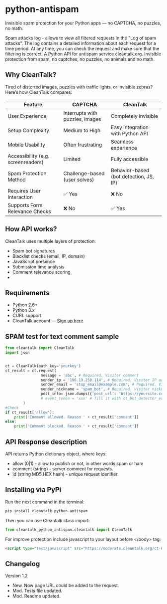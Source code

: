 python-antispam
============

Invisible spam protection for your Python apps — no CAPTCHA, no puzzles, no math.

Spam attacks log - allows to view all filtered requests in the "Log of spam attacks".
The log contains a detailed information about each request for a time period. At any time, you can check the request and make sure that the filtering is correct. A Python API for antispam service cleantalk.org. Invisible protection from spam, no captches, no puzzles, no animals and no math.

## Why CleanTalk?
Tired of distorted images, puzzles with traffic lights, or invisible zebras?
Here’s how CleanTalk compares:

| Feature                         | CAPTCHA                          | CleanTalk                              |
|---------------------------------|----------------------------------|----------------------------------------|
| User Experience                 | Interrupts with puzzles, images  | Completely invisible                    |
| Setup Complexity                | Medium to High                   | Easy integration with Python API       |
| Mobile Usability                | Often frustrating                | Seamless experience                    |
| Accessibility (e.g. screenreaders) | Limited                       | Fully accessible                       |
| Spam Protection Method          | Challenge-based (user solves)    | Behavior-based (bot detection, JS, IP) |
| Requires User Interaction       | ✅ Yes                            | ❌ No                                   |
| Supports Form Relevance Checks | ❌ No                             | ✅ Yes                                  |


## How API works?
CleanTalk uses multiple layers of protection:

- Spam bot signatures
- Blacklist checks (email, IP, domain)
- JavaScript presence
- Submission time analysis
- Comment relevance scoring
- 
## Requirements

- Python 2.6+
- Python 3.x
- CURL support
- CleanTalk account — [Sign up here](https://cleantalk.org/register?product=anti-spam)

## SPAM test for text comment sample 

```python
from cleantalk import CleanTalk
import json


ct = CleanTalk(auth_key='yourkey')
ct_result = ct.request(
                message = 'abc', # Required. Visitor comment
                sender_ip = '196.19.250.114', # Required. Visitor IP address
                sender_email = 'stop_email@example.com', # Required. Visitor email
                sender_nickname = 'spam_bot', # Required. Visitor nickname
                post_info= json.dumps({'post_url': 'https://yoursite.com'}) # Optional. Additional post info in JSON format.
                # event_token = 'xxx' # fill it with ct_bot_detector_event_token hidden input from your form (auto generate)
        )
#Check
if ct_result['allow']:
    print('Comment allowed. Reason ' + ct_result['comment'])
else:
    print('Comment blocked. Reason ' + ct_result['comment'])
```

## API Response description
API returns Python dictionary object, where keys:
  * allow (0|1) - allow to publish or not, in other words spam or ham
  * comment (string) - server comment for requests.
  * id (string MD5 HEX hash) - unique request idenifier.

## Installing via PyPi
Run the next command in the terminal:

```python
pip install cleantalk-python-antispam
```
Then you can use Cleantalk class import:
```python
from cleantalk_python_antispam.cleantalk import CleanTalk
```

For improve protection include javascript to your layout before \<\/body\> tag:
```html
<script type="text/javascript" src="https://moderate.cleantalk.org/ct-bot-detector-wrapper.js"></script>
```

## Changelog
Version 1.2
  * New. Now page URL could be added to the request.
  * Mod. Tests file updated.
  * Mod. Readme updated.
